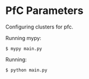 # PfC Parameters
Configuring clusters for pfc.

Running mypy:

```
$ mypy main.py
```

Running:

```
$ python main.py
```
